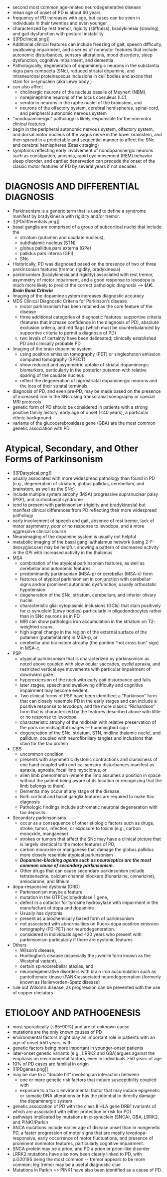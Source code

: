- second most common age-related neurodegenerative disease
- mean age of onset of PD is about 60 years
- frequency of PD increases with age, but cases can be seen in individuals in their twenties and even younger
- characterized by rest tremor, rigidity (stiffness), bradykinesia (slowing), and gait dysfunction with postural instability
- ![[PDclinical.png]]
- Additional clinical features can include freezing of gait, speech difficulty, swallowing impairment, and a series of nonmotor features that include autonomic disturbances, sensory alterations, mood disorders, sleep dysfunction, cognitive impairment, and dementia
- Pathologically, degeneration of dopaminergic neurons in the substantia nigra pars compacta (SNc), reduced striatal dopamine, and intraneuronal proteinaceous inclusions in cell bodies and axons that stain for α-synuclein (aka Lewy body )
- can also affect 
    - cholinergic neurons of the nucleus basalis of Meynert (NBM), 
    - norepinephrine neurons of the locus coeruleus (LC), 
    - serotonin neurons in the raphe nuclei of the brainstem, and 
    - neurons of the olfactory system, cerebral hemispheres, spinal cord, and peripheral autonomic nervous system
- “nondopaminergic” pathology is likely responsible for the nonmotor clinical features
- begin in the peripheral autonomic nervous system, olfactory system, and dorsal motor nucleus of the vagus nerve in the lower brainstem, and then spread in a predictable and sequential manner to affect the SNc and cerebral hemispheres (Braak staging)
- symptoms reflecting early involvement of nondopaminergic neurons such as constipation, anosmia, rapid eye movement (REM) behavior sleep disorder, and cardiac denervation can precede the onset of the classic motor features of PD by several years if not decades
# DIAGNOSIS AND DIFFERENTIAL DIAGNOSIS
- Parkinsonism is a generic term that is used to define a syndrome manifest by bradykinesia with rigidity and/or tremor.
- ![[PDdifferentials.png]]
- basal ganglia are comprised of a group of subcortical nuclei that include the 
    - striatum (putamen and caudate nucleus),
    - subthalamic nucleus (STN) 
    - globus pallidus pars externa (GPe)
    - pallidus pars interna (GPi)
    - SNc
- Historically, PD was diagnosed based on the presence of two of three parkinsonian features (tremor, rigidity, bradykinesia)
- parkinsonism (bradykinesia and rigidity) associated with rest tremor, asymmetry of motor impairment, and a good response to levodopa is much more likely to predict the correct pathologic diagnosis —> ***U.K. Brain Bank Criteria*** 
- Imaging of the dopamine system increases diagnostic accuracy
- MDS Clinical Diagnostic Criteria for Parkinson’s disease
    - motor parkinsonism has been retained as the core feature of the disease
    - three additional categories of diagnostic features: supportive criteria (features that increase confidence in the diagnosis of PD), absolute exclusion criteria, and red flags (which must be counterbalanced by supportive criteria to permit a diagnosis of PD)
    - two levels of certainty have been delineated; clinically established PD and clinically probable PD
- Imaging of the brain dopamine system
    - using positron emission tomography (PET) or singlephoton emission computed tomography (SPECT)
    - show reduced and asymmetric uptake of striatal dopaminergic biomarkers, particularly in the posterior putamen with relative sparing of the caudate nucleus
    - reflect the degeneration of nigrostriatal dopaminergic neurons and the loss of their striatal terminals
- diagnosis of PD, and even pre-PD, may be made based on the presence of increased iron in the SNc using transcranial sonography or special MRI protocols 
- genetic form of PD should be considered in patients with a strong positive family history, early age of onset (<40 years), a particular ethnic background
- variants of the glucocerebrosidase gene (GBA) are the most common genetic association with PD
# Atypical, Secondary, and Other Forms of Parkinsonism
- ![[PDatypical.png]]
- usually associated with more widespread pathology than found in PD (e.g., degeneration of striatum, globus pallidus, cerebellum, and brainstem, as well as the SNc)
- include multiple system atrophy (MSA) progressive supranuclear palsy (PSP), and corticobasal syndrome
- tend to present with parkinsonism (rigidity and bradykinesia) but manifest clinical differences from PD reflecting their more widespread pathology
- early involvement of speech and gait, absence of rest tremor, lack of motor asymmetry, poor or no response to levodopa, and a more aggressive clinical course
- Neuroimaging of the dopamine system is usually not helpful
- metabolic imaging of the basal ganglia/thalamus network (using 2-F-deoxyglucose) may be helpful, showing a pattern of decreased activity in the GPi with increased activity in the thalamus
- MSA 
    - combination of the atypical parkinsonian features, as well as cerebellar and autonomic features
    - predominantly parkinsonian (MSA-p) or cerebellar (MSA-c) form
    - features of atypical parkinsonism in conjunction with cerebellar signs and/or prominent autonomic dysfunction, usually orthostatic hypotension
    - degeneration of the SNc, striatum, cerebellum, and inferior olivary nuclei
    - characteristic glial cytoplasmic inclusions (GCIs) that stain positively for α-synuclein (Lewy bodies) particularly in oligodendrocytes rather than in SNc neurons as in PD
    - MRI can show pathologic iron accumulation in the striatum on T2-weighted scans,
    - high signal change in the region of the external surface of the putamen (putaminal rim) in MSA-p, or 
    - cerebellar and brainstem atrophy (the pontine “hot cross bun” sign) in MSA-c.
- PSP
    - atypical parkinsonism that is characterized by parkinsonism as noted above coupled with slow ocular saccades, eyelid apraxia, and restricted vertical eye movements with particular impairment of downward gaze
    - hyperextension of the neck with early gait disturbance and falls
    - later stages, speech and swallowing difficulty and cognitive impairment may become evident.
    - Two clinical forms of PSP have been identified; a “Parkinson” form that can closely resemble PD in the early stages and can include a positive response to levodopa, and the more classic “Richardson” form that is characterized by the features described above with little or no response to levodopa
    - characteristic atrophy of the midbrain with relative preservation of the pons on midsagittal images — hummingbird sign
    - degeneration of the SNc, striatum, STN, midline thalamic nuclei, and pallidum, coupled with neurofibrillary tangles and inclusions that stain for the tau protein
- CBS 
    - uncommon condition 
    - presents with asymmetric dystonic contractions and clumsiness of one hand coupled with cortical sensory disturbances manifest as apraxia, agnosia, focal limb myoclonus, or 
    - alien limb phenomenon (where the limb assumes a position in space without the patient being aware of its location or recognizing that the limb belongs to them)
    - Dementia may occur at any stage of the disease. 
    - Both cortical and basal ganglia features are required to make this diagnosis
    - Pathologic findings include achromatic neuronal degeneration with tau deposits.
- Secondary parkinsonisms 
    - occur as a consequence of other etiologic factors such as drugs, stroke, tumor, infection, or exposure to toxins (e.g., carbon monoxide, manganese)
    - strokes or tumors that affect the SNc may have a clinical picture that is largely identical to the motor features of PD,
    - carbon monoxide or manganese that damage the globus pallidus more closely resemble atypical parkinsonism
    - ***Dopamine-blocking agents such as neuroleptics are the most common cause of secondary parkinsonism.***
    - Other drugs that can cause secondary parkinsonism include tetrabenazine, calcium channel blockers (flunarizine, cinnarizine), amiodarone, and lithium
- dopa-responsive dystonia (DRD)
    - Parkinsonism maybe a feature 
    - mutation in the GTPCyclohydrolase 1 gene,
    - defect in a cofactor for tyrosine hydroxylase with impairment in the manufacture of dopa and dopamine
    - Usually has dystonia 
    - present as a biochemically based form of parkinsonism
    - not associated with abnormalities on fluoro-dopa positron emission tomography (FD-PET) nor neurodegeneration.
    - considered in individuals aged <20 years who present with parkinsonism particularly if there are dystonic features
- Others 
    - Wilson’s disease, 
    - Huntington’s disease (especially the juvenile form known as the Westphal variant), 
    - certain spinocerebellar ataxias, and 
    - neurodegenerative disorders with brain iron accumulation such as pantothenate kinase (PANK)associated neurodegeneration (formerly known as Hallervorden-Spatz disease)
- rule out Wilson’s disease, as progression can be prevented with the use of copper chelators
# ETIOLOGY AND PATHOGENESIS
- most sporadically (~85–90%) and are of unknown cause
- mutations are the only known causes of PD
- environmental factors might play an important role in patients with an age of onset ≥50 years, with 
- genetic factors being more important in younger-onset patients
- later-onset genetic variants (e.g., LRRK2 and GBA)argues against the emphasis on environmental factors, even in individuals >50 years of age
- 10% of PD cases are familial in origin
- ![[PDgenes.png]]
- may be due to a “double hit” involving an interaction between
	- one or more genetic risk factors that induce susceptibility coupled with 
	- exposure to a toxic environmental factor that may induce epigenetic or somatic DNA alterations or has the potential to directly damage the dopaminergic system 
- genetic association of PD with the class II HLA gene DRB1 (variants of which are associated with either protection or risk for PD)
- pathways implicated by mutations in α-synuclein (SNCA), GBA, LRRK2, and PINK1/Parkin
- SNCA mutations include earlier age of disease onset than in nongenetic PD, a faster progression of motor signs that are mostly levodopa-responsive, early occurrence of motor fluctuations, and presence of prominent nonmotor features, particularly cognitive impairment.
- SNCA protein may be a prion, and PD a prion or prion-like disorder
- LRRK2 mutations have also now been clearly linked to PD, with p.G2019S being the most common -- tremor appears to be more common; leg tremor may be a useful diagnostic clue 
- Mutations in Parkin >> PINK1 have also been identified as a cause of PD.
